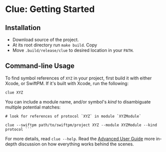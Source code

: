 # Clue: Getting Started

## Installation

- Download source of the project.
- At its root directory run `make build`. Copy
- Move `.build/release/clue` to desired location in your `PATH`.

## Command-line Usage

To find symbol references of `XYZ` in your project, first build it with either Xcode, or SwiftPM. If it's
built with Xcode, run the following:

```
clue XYZ
```

You can include a module name, and/or symbol's *kind* to disambiguate multiple potential matches:

```
# look for references of protocol `XYZ` in module `XYZModule`

clue --swiftpm path/to/swiftpm/project XYZ --module XYZModule --kind protocol ```
```

For more details, read `clue --help`. Read the [Advanced User Guide][] more in-depth discussion on how
everything works behind the scenes.

[Advanced User Guide]: ./AdvancedUserGuide.md
